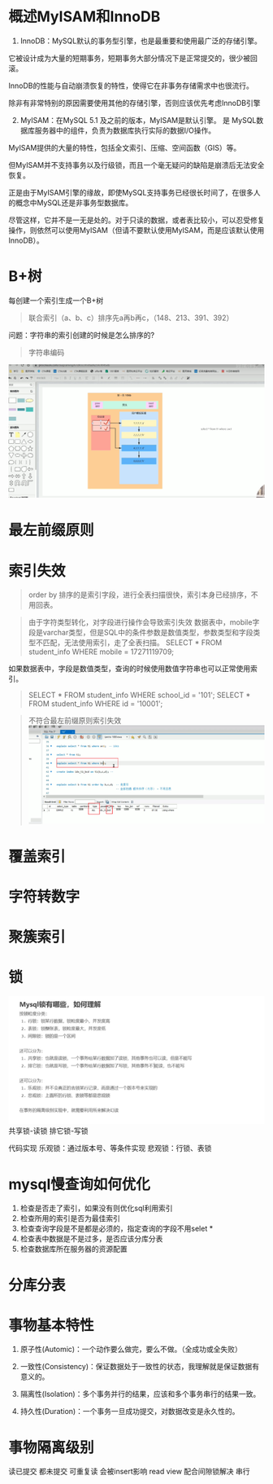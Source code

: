 # 概述MyISAM和InnoDB
1. InnoDB：MySQL默认的事务型引擎，也是最重要和使用最广泛的存储引擎。

它被设计成为大量的短期事务，短期事务大部分情况下是正常提交的，很少被回滚。

InnoDB的性能与自动崩溃恢复的特性，使得它在非事务存储需求中也很流行。

除非有非常特别的原因需要使用其他的存储引擎，否则应该优先考虑InnoDB引擎

2. MyISAM：在MySQL 5.1 及之前的版本，MyISAM是默认引擎。
是 MySQL数据库服务器中的组件，负责为数据库执行实际的数据I/O操作。

MyISAM提供的大量的特性，包括全文索引、压缩、空间函数（GIS）等。

但MyISAM并不支持事务以及行级锁，而且一个毫无疑问的缺陷是崩溃后无法安全恢复。

正是由于MyISAM引擎的缘故，即使MySQL支持事务已经很长时间了，在很多人的概念中MySQL还是非事务型数据库。

尽管这样，它并不是一无是处的。对于只读的数据，或者表比较小，可以忍受修复操作，则依然可以使用MyISAM（但请不要默认使用MyISAM，而是应该默认使用InnoDB）。


# B+树
每创建一个索引生成一个B+树

>联合索引（a、b、c）排序先a再b再c，（148、213、391、392）

问题：字符串的索引创建的时候是怎么排序的?
>字符串编码

![alt text](image-1.png)

# 最左前缀原则

# 索引失效
>order by 排序的是索引字段，进行全表扫描很快，索引本身已经排序，不用回表。

>由于字符类型转化，对字段进行操作会导致索引失效
数据表中，mobile字段是varchar类型，但是SQL中的条件参数是数值类型，参数类型和字段类型不匹配，无法使用索引，走了全表扫描。
>SELECT * FROM student_info WHERE mobile = 17271119709;

如果数据表中，字段是数值类型，查询的时候使用数值字符串也可以正常使用索引。
>SELECT * FROM student_info WHERE school_id = '101';
>SELECT * FROM student_info WHERE id = '10001';



>不符合最左前缀原则索引失效
![alt text](image-2.png)


# 覆盖索引

# 字符转数字

# 聚簇索引

# 锁
![alt text](image.png)
共享锁-读锁
排它锁-写锁

代码实现
乐观锁：通过版本号、等条件实现
悲观锁：行锁、表锁

# mysql慢查询如何优化
1. 检查是否走了索引，如果没有则优化sql利用索引
2. 检查所用的索引是否为最佳索引
3. 检查查询字段是不是都是必须的，指定查询的字段不用selet *
4. 检查表中数据是不是过多，是否应该分库分表
5. 检查数据库所在服务器的资源配置

# 分库分表

# 事物基本特性
1. 原子性(Automic)：一个动作要么做完，要么不做。（全成功或全失败）

2. 一致性(Consistency)：保证数据处于一致性的状态，我理解就是保证数据有意义的。

3. 隔离性(Isolation)：多个事务并行的结果，应该和多个事务串行的结果一致。

4. 持久性(Duration)：一个事务一旦成功提交，对数据改变是永久性的。


# 事物隔离级别
读已提交
都未提交
可重复读 会被insert影响 read view 配合间隙锁解决
串行